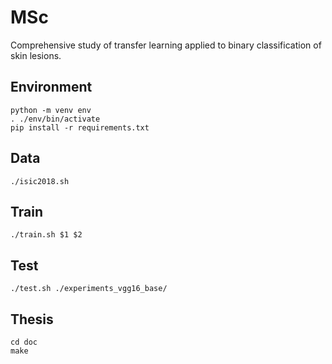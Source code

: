# MSc

Comprehensive study of transfer learning applied to binary classification of skin lesions.

## Environment

```
python -m venv env
. ./env/bin/activate
pip install -r requirements.txt
```

## Data

```
./isic2018.sh
```

## Train

```
./train.sh $1 $2
```

## Test

```
./test.sh ./experiments_vgg16_base/
```

## Thesis

```
cd doc
make
```
